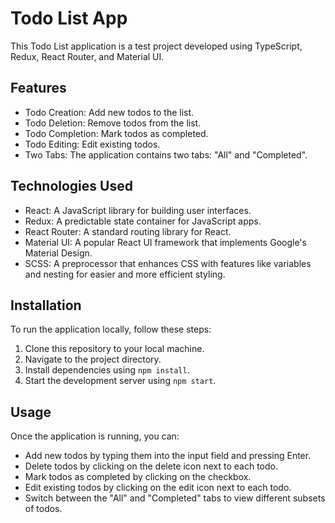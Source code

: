 # Todo List App

This Todo List application is a test project developed using TypeScript, Redux, React Router, and Material UI.

## Features
- Todo Creation: Add new todos to the list.
- Todo Deletion: Remove todos from the list.
- Todo Completion: Mark todos as completed.
- Todo Editing: Edit existing todos.
- Two Tabs: The application contains two tabs: "All" and "Completed".

## Technologies Used
- React: A JavaScript library for building user interfaces.
- Redux: A predictable state container for JavaScript apps.
- React Router: A standard routing library for React.
- Material UI: A popular React UI framework that implements Google's Material Design.
- SCSS: A preprocessor that enhances CSS with features like variables and nesting for easier and more efficient styling.

## Installation
To run the application locally, follow these steps:

1. Clone this repository to your local machine.
2. Navigate to the project directory.
3. Install dependencies using `npm install`.
4. Start the development server using `npm start`.

## Usage
Once the application is running, you can:

- Add new todos by typing them into the input field and pressing Enter.
- Delete todos by clicking on the delete icon next to each todo.
- Mark todos as completed by clicking on the checkbox.
- Edit existing todos by clicking on the edit icon next to each todo.
- Switch between the "All" and "Completed" tabs to view different subsets of todos.
